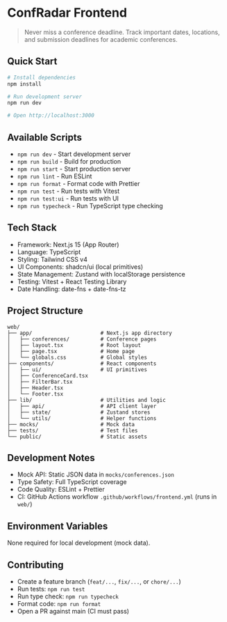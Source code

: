 # ConfRadar Frontend

> Never miss a conference deadline. Track important dates, locations, and submission deadlines for academic conferences.

## Quick Start

```bash
# Install dependencies
npm install

# Run development server
npm run dev

# Open http://localhost:3000
```

## Available Scripts

- `npm run dev` - Start development server
- `npm run build` - Build for production
- `npm run start` - Start production server
- `npm run lint` - Run ESLint
- `npm run format` - Format code with Prettier
- `npm run test` - Run tests with Vitest
- `npm run test:ui` - Run tests with UI
- `npm run typecheck` - Run TypeScript type checking

## Tech Stack

- Framework: Next.js 15 (App Router)
- Language: TypeScript
- Styling: Tailwind CSS v4
- UI Components: shadcn/ui (local primitives)
- State Management: Zustand with localStorage persistence
- Testing: Vitest + React Testing Library
- Date Handling: date-fns + date-fns-tz

## Project Structure

```
web/
├── app/                      # Next.js app directory
│   ├── conferences/          # Conference pages
│   ├── layout.tsx            # Root layout
│   ├── page.tsx              # Home page
│   └── globals.css           # Global styles
├── components/               # React components
│   ├── ui/                   # UI primitives
│   ├── ConferenceCard.tsx
│   ├── FilterBar.tsx
│   ├── Header.tsx
│   └── Footer.tsx
├── lib/                      # Utilities and logic
│   ├── api/                  # API client layer
│   ├── state/                # Zustand stores
│   └── utils/                # Helper functions
├── mocks/                    # Mock data
├── tests/                    # Test files
└── public/                   # Static assets
```

## Development Notes

- Mock API: Static JSON data in `mocks/conferences.json`
- Type Safety: Full TypeScript coverage
- Code Quality: ESLint + Prettier
- CI: GitHub Actions workflow `.github/workflows/frontend.yml` (runs in `web/`)

## Environment Variables

None required for local development (mock data).

## Contributing

- Create a feature branch (`feat/...`, `fix/...`, or `chore/...`)
- Run tests: `npm run test`
- Run type check: `npm run typecheck`
- Format code: `npm run format`
- Open a PR against main (CI must pass)